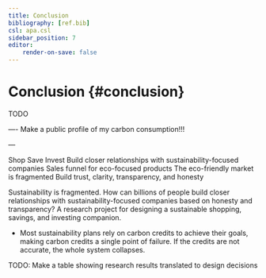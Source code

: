 ```yaml
---
title: Conclusion
bibliography: [ref.bib]
csl: apa.csl
sidebar_position: 7
editor:
    render-on-save: false
---
```


# Conclusion {#conclusion}

TODO

—- Make a public profile of my carbon consumption!!!

—

Shop Save Invest Build closer relationships with sustainability-focused companies Sales funnel for eco-focused products The eco-friendly market is fragmented Build trust, clarity, transparency, and honesty

Sustainability is fragmented. How can billions of people build closer relationships with sustainability-focused companies based on honesty and transparency? A research project for designing a sustainable shopping, savings, and investing companion.

-   Most sustainability plans rely on carbon credits to achieve their goals, making carbon credits a single point of failure. If the credits are not accurate, the whole system collapses.

TODO: Make a table showing research results translated to design decisions
